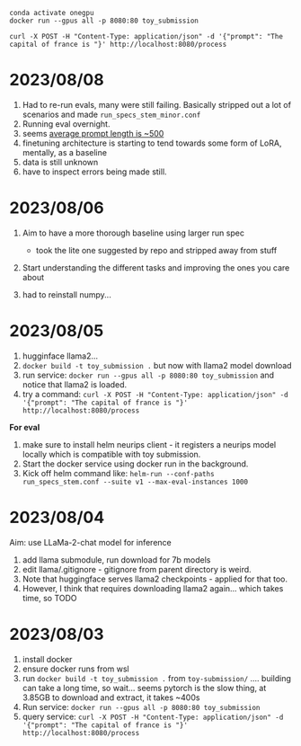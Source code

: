 ```
conda activate onegpu
docker run --gpus all -p 8080:80 toy_submission

curl -X POST -H "Content-Type: application/json" -d '{"prompt": "The capital of france is "}' http://localhost:8080/process
```

# 2023/08/08
1. Had to re-run evals, many were still failing. Basically stripped out a lot of scenarios and made `run_specs_stem_minor.conf`
2. Running eval overnight.
3. seems [average prompt length is ~500](https://discord.com/channels/1124130156336922665/1129094438992490597/1131333642715660358)
4. finetuning architecture is starting to tend towards some form of LoRA, mentally, as a baseline
5. data is still unknown
6. have to inspect errors being made still.


# 2023/08/06
1. Aim to have a more thorough baseline using larger run spec
    - took the lite one suggested by repo and stripped away from stuff

2. Start understanding the different tasks and improving the ones you care about
3. had to reinstall numpy...

# 2023/08/05
1. hugginface llama2...
2. `docker build -t toy_submission .` but now with llama2 model download
3. run service: `docker run --gpus all -p 8080:80 toy_submission` and notice that llama2 is loaded.
4. try a command: `curl -X POST -H "Content-Type: application/json" -d '{"prompt": "The capital of france is "}' http://localhost:8080/process`

**For eval**
1. make sure to install helm neurips client - it registers a neurips model locally which is compatible with toy submission.
2. Start the docker service using docker run in the background.
3. Kick off helm command like: `helm-run --conf-paths run_specs_stem.conf --suite v1 --max-eval-instances 1000`

# 2023/08/04
Aim: use LLaMa-2-chat model for inference
1. add llama submodule, run download for 7b models
2. edit llama/.gitignore - gitignore from parent directory is weird.
3. Note that huggingface serves llama2 checkpoints - applied for that too.
4. However, I think that requires downloading llama2 again... which takes time, so TODO

# 2023/08/03
1. install docker
2. ensure docker runs from wsl
3. run `docker build -t toy_submission .` from `toy-submission/` .... building can take a long time, so wait... seems pytorch is the slow thing, at 3.85GB to download and extract, it takes ~400s
4. Run service: `docker run --gpus all -p 8080:80 toy_submission`
5. query service: `curl -X POST -H "Content-Type: application/json" -d '{"prompt": "The capital of france is "}' http://localhost:8080/process`
